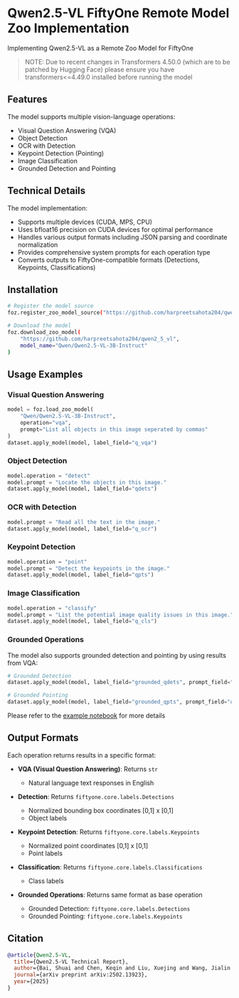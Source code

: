 # Qwen2.5-VL FiftyOne Remote Model Zoo Implementation
Implementing Qwen2.5-VL as a Remote Zoo Model for FiftyOne

> NOTE: Due to recent changes in Transformers 4.50.0 (which are to be patched by Hugging Face) please ensure you have transformers<=4.49.0 installed before running the model

## Features

The model supports multiple vision-language operations:
- Visual Question Answering (VQA)
- Object Detection
- OCR with Detection
- Keypoint Detection (Pointing)
- Image Classification
- Grounded Detection and Pointing

## Technical Details

The model implementation:
- Supports multiple devices (CUDA, MPS, CPU)
- Uses bfloat16 precision on CUDA devices for optimal performance
- Handles various output formats including JSON parsing and coordinate normalization
- Provides comprehensive system prompts for each operation type
- Converts outputs to FiftyOne-compatible formats (Detections, Keypoints, Classifications)


## Installation

```bash
# Register the model source
foz.register_zoo_model_source("https://github.com/harpreetsahota204/qwen2_5_vl")

# Download the model
foz.download_zoo_model(
    "https://github.com/harpreetsahota204/qwen2_5_vl",
    model_name="Qwen/Qwen2.5-VL-3B-Instruct"
)
```

## Usage Examples

### Visual Question Answering
```python
model = foz.load_zoo_model(
    "Qwen/Qwen2.5-VL-3B-Instruct",
    operation="vqa",
    prompt="List all objects in this image seperated by commas"
)
dataset.apply_model(model, label_field="q_vqa")
```

### Object Detection
```python
model.operation = "detect"
model.prompt = "Locate the objects in this image."
dataset.apply_model(model, label_field="qdets")
```

### OCR with Detection
```python
model.prompt = "Read all the text in the image."
dataset.apply_model(model, label_field="q_ocr")
```

### Keypoint Detection
```python
model.operation = "point"
model.prompt = "Detect the keypoints in the image."
dataset.apply_model(model, label_field="qpts")
```

### Image Classification
```python
model.operation = "classify"
model.prompt = "List the potential image quality issues in this image."
dataset.apply_model(model, label_field="q_cls")
```

### Grounded Operations
The model also supports grounded detection and pointing by using results from VQA:

```python
# Grounded Detection
dataset.apply_model(model, label_field="grounded_qdets", prompt_field="q_vqa")

# Grounded Pointing
dataset.apply_model(model, label_field="grounded_qpts", prompt_field="q_vqa")
```

Please refer to the [example notebook](using_qwen2.5-vl_as_zoo_model.ipynb) for more details 

## Output Formats

Each operation returns results in a specific format:

- **VQA (Visual Question Answering)**: Returns `str`
  - Natural language text responses in English
  
- **Detection**: Returns `fiftyone.core.labels.Detections`
  - Normalized bounding box coordinates [0,1] x [0,1]
  - Object labels
  
- **Keypoint Detection**: Returns `fiftyone.core.labels.Keypoints`
  - Normalized point coordinates [0,1] x [0,1]
  - Point labels
  
- **Classification**: Returns `fiftyone.core.labels.Classifications`
  - Class labels
  
- **Grounded Operations**: Returns same format as base operation
  - Grounded Detection: `fiftyone.core.labels.Detections`
  - Grounded Pointing: `fiftyone.core.labels.Keypoints`


## Citation

```bibtex
@article{Qwen2.5-VL,
  title={Qwen2.5-VL Technical Report},
  author={Bai, Shuai and Chen, Keqin and Liu, Xuejing and Wang, Jialin and Ge, Wenbin and Song, Sibo and Dang, Kai and Wang, Peng and Wang, Shijie and Tang, Jun and Zhong, Humen and Zhu, Yuanzhi and Yang, Mingkun and Li, Zhaohai and Wan, Jianqiang and Wang, Pengfei and Ding, Wei and Fu, Zheren and Xu, Yiheng and Ye, Jiabo and Zhang, Xi and Xie, Tianbao and Cheng, Zesen and Zhang, Hang and Yang, Zhibo and Xu, Haiyang and Lin, Junyang},
  journal={arXiv preprint arXiv:2502.13923},
  year={2025}
}
```
